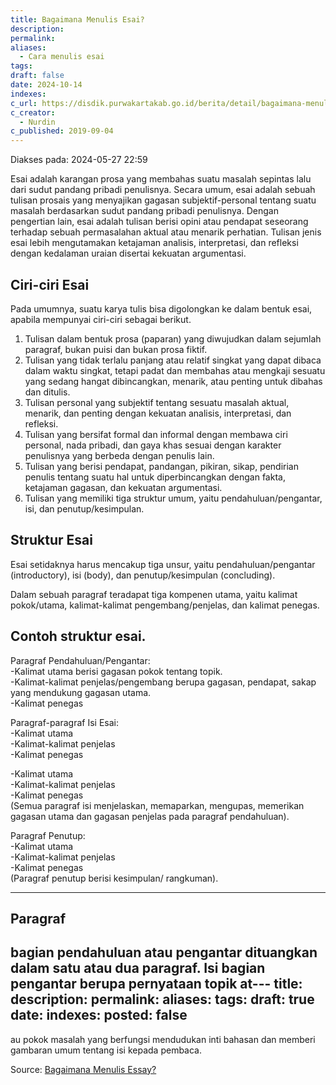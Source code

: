 ```yaml
---
title: Bagaimana Menulis Esai?
description: 
permalink: 
aliases:
  - Cara menulis esai
tags: 
draft: false
date: 2024-10-14
indexes: 
c_url: https://disdik.purwakartakab.go.id/berita/detail/bagaimana-menulis-esai-?/berita/detail/bagaimana-menulis-esai-
c_creator:
  - Nurdin
c_published: 2019-09-04
---
```

Diakses pada: 2024-05-27 22:59

Esai adalah karangan prosa yang membahas suatu masalah sepintas lalu dari sudut pandang pribadi penulisnya. Secara umum, esai adalah sebuah tulisan prosais yang menyajikan gagasan subjektif-personal tentang suatu masalah berdasarkan sudut pandang pribadi penulisnya. Dengan pengertian lain, esai adalah tulisan berisi opini atau pendapat seseorang terhadap sebuah permasalahan aktual atau menarik perhatian. Tulisan jenis esai lebih mengutamakan ketajaman analisis, interpretasi, dan refleksi dengan kedalaman uraian disertai kekuatan argumentasi.

Ciri-ciri Esai
---
Pada umumnya, suatu karya tulis bisa digolongkan ke dalam bentuk esai, apabila mempunyai ciri-ciri sebagai berikut.  
1. Tulisan dalam bentuk prosa (paparan) yang diwujudkan dalam sejumlah paragraf, bukan puisi dan bukan prosa fiktif.  
2. Tulisan yang tidak terlalu panjang atau relatif singkat yang dapat dibaca dalam waktu singkat, tetapi padat dan membahas atau mengkaji sesuatu yang sedang hangat dibincangkan, menarik, atau penting untuk dibahas dan ditulis.  
3. Tulisan personal yang subjektif tentang sesuatu masalah aktual, menarik, dan penting dengan kekuatan analisis, interpretasi, dan refleksi.  
4. Tulisan yang bersifat formal dan informal dengan membawa ciri personal, nada pribadi, dan gaya khas sesuai dengan karakter penulisnya yang berbeda dengan penulis lain.  
5. Tulisan yang berisi pendapat, pandangan, pikiran, sikap, pendirian penulis tentang suatu hal untuk diperbincangkan dengan fakta, ketajaman gagasan, dan kekuatan argumentasi.  
6. Tulisan yang memiliki tiga struktur umum, yaitu pendahuluan/pengantar, isi, dan penutup/kesimpulan.


Struktur Esai
---
Esai setidaknya harus mencakup tiga unsur, yaitu pendahuluan/pengantar (introductory), isi (body), dan penutup/kesimpulan (concluding).

Dalam sebuah paragraf teradapat tiga kompenen utama, yaitu kalimat pokok/utama, kalimat-kalimat pengembang/penjelas, dan kalimat penegas.

Contoh struktur esai.
---
Paragraf Pendahuluan/Pengantar:  
-Kalimat utama berisi gagasan pokok tentang topik.  
-Kalimat-kalimat penjelas/pengembang berupa gagasan, pendapat, sakap yang mendukung gagasan utama.  
-Kalimat penegas

Paragraf-paragraf Isi Esai:  
-Kalimat utama  
-Kalimat-kalimat penjelas  
-Kalimat penegas

-Kalimat utama  
-Kalimat-kalimat penjelas  
-Kalimat penegas  
(Semua paragraf isi menjelaskan, memaparkan, mengupas, memerikan gagasan utama dan gagasan penjelas pada paragraf pendahuluan).

Paragraf Penutup:  
-Kalimat utama  
-Kalimat-kalimat penjelas  
-Kalimat penegas  
(Paragraf penutup berisi kesimpulan/ rangkuman).


---
Paragraf
---
bagian pendahuluan atau pengantar dituangkan dalam satu atau dua paragraf. Isi bagian pengantar berupa pernyataan topik at---
title: 
description: 
permalink: 
aliases: 
tags: 
draft: true
date: 
indexes: 
posted: false
---
au pokok masalah yang berfungsi mendudukan inti bahasan dan memberi gambaran umum tentang isi kepada pembaca.



Source: [Bagaimana Menulis Essay?](https://disdik.purwakartakab.go.id/berita/detail/bagaimana-menulis-esai-?/berita/detail/bagaimana-menulis-esai-)